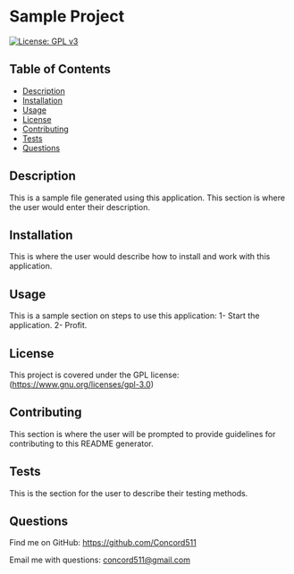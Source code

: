# Sample Project
[![License: GPL v3](https://img.shields.io/badge/License-GPLv3-blue.svg)](https://www.gnu.org/licenses/gpl-3.0)

## Table of Contents
* [Description](#description)
* [Installation](#installation)
* [Usage](#usage)
* [License](#license)
* [Contributing](#contributing)
* [Tests](#tests)
* [Questions](#questions)


## Description

This is a sample file generated using this application. This section is where the user would enter their description.

## Installation

This is where the user would describe how to install and work with this application.

## Usage

This is a sample section on steps to use this application: 1- Start the application. 2- Profit.

## License
This project is covered under the GPL license: (https://www.gnu.org/licenses/gpl-3.0)


## Contributing

This section is where the user will be prompted to provide guidelines for contributing to this README generator.

## Tests

This is the section for the user to describe their testing methods.

## Questions

Find me on GitHub: https://github.com/Concord511

Email me with questions: concord511@gmail.com
